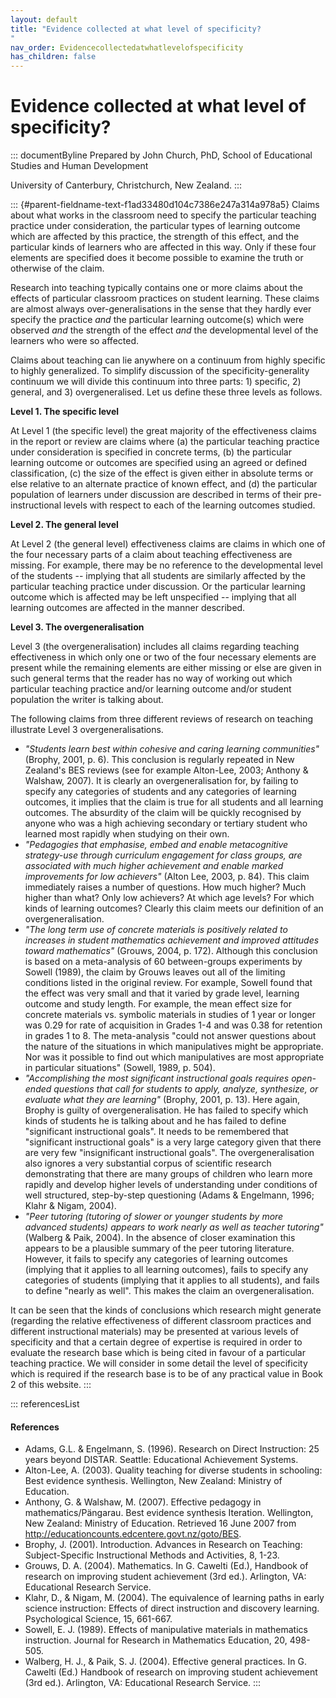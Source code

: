 ```yaml
---
layout: default
title: "Evidence collected at what level of specificity? 
"
nav_order: Evidencecollectedatwhatlevelofspecificity
has_children: false
---
```

# Evidence collected at what level of specificity? 


::: documentByline
Prepared by John Church, PhD, School of Educational Studies and Human
Development

University of Canterbury, Christchurch, New Zealand.
:::

::: {#parent-fieldname-text-f1ad33480d104c7386e247a314a978a5}
Claims about what works in the classroom need to specify the particular
teaching practice under consideration, the particular types of learning
outcome which are affected by this practice, the strength of this
effect, and the particular kinds of learners who are affected in this
way. Only if these four elements are specified does it become possible
to examine the truth or otherwise of the claim.

Research into teaching typically contains one or more claims about the
effects of particular classroom practices on student learning. These
claims are almost always over-generalisations in the sense that they
hardly ever specify the practice *and* the particular learning
outcome(s) which were observed *and* the strength of the effect *and*
the developmental level of the learners who were so affected.

Claims about teaching can lie anywhere on a continuum from highly
specific to highly generalized. To simplify discussion of the
specificity-generality continuum we will divide this continuum into
three parts: 1) specific, 2) general, and 3) overgeneralised. Let us
define these three levels as follows.

**Level 1. The specific level**

At Level 1 (the specific level) the great majority of the effectiveness
claims in the report or review are claims where (a) the particular
teaching practice under consideration is specified in concrete terms,
(b) the particular learning outcome or outcomes are specified using an
agreed or defined classification, (c) the size of the effect is given
either in absolute terms or else relative to an alternate practice of
known effect, and (d) the particular population of learners under
discussion are described in terms of their pre-instructional levels with
respect to each of the learning outcomes studied.

**Level 2. The general level**

At Level 2 (the general level) effectiveness claims are claims in which
one of the four necessary parts of a claim about teaching effectiveness
are missing. For example, there may be no reference to the developmental
level of the students -- implying that all students are similarly
affected by the particular teaching practice under discussion. Or the
particular learning outcome which is affected may be left unspecified --
implying that all learning outcomes are affected in the manner
described.

**Level 3. The overgeneralisation**

Level 3 (the overgeneralisation) includes all claims regarding teaching
effectiveness in which only one or two of the four necessary elements
are present while the remaining elements are either missing or else are
given in such general terms that the reader has no way of working out
which particular teaching practice and/or learning outcome and/or
student population the writer is talking about.

The following claims from three different reviews of research on
teaching illustrate Level 3 overgeneralisations.

-   *"Students learn best within cohesive and caring learning
    communities"* (Brophy, 2001, p. 6). This conclusion is regularly
    repeated in New Zealand's BES reviews (see for example Alton-Lee,
    2003; Anthony & Walshaw, 2007). It is clearly an overgeneralisation
    for, by failing to specify any categories of students and any
    categories of learning outcomes, it implies that the claim is true
    for all students and all learning outcomes. The absurdity of the
    claim will be quickly recognised by anyone who was a high achieving
    secondary or tertiary student who learned most rapidly when studying
    on their own.
-   *"Pedagogies that emphasise, embed and enable metacognitive
    strategy-use through curriculum engagement for class groups, are
    associated with much higher achievement and enable marked
    improvements for low achievers"* (Alton Lee, 2003, p. 84). This
    claim immediately raises a number of questions. How much higher?
    Much higher than what? Only low achievers? At which age levels? For
    which kinds of learning outcomes? Clearly this claim meets our
    definition of an overgeneralisation.
-   *"The long term use of concrete materials is positively related to
    increases in student mathematics achievement and improved attitudes
    toward mathematics"* (Grouws, 2004, p. 172). Although this
    conclusion is based on a meta-analysis of 60 between-groups
    experiments by Sowell (1989), the claim by Grouws leaves out all of
    the limiting conditions listed in the original review. For example,
    Sowell found that the effect was very small and that it varied by
    grade level, learning outcome and study length. For example, the
    mean effect size for concrete materials vs. symbolic materials in
    studies of 1 year or longer was 0.29 for rate of acquisition in
    Grades 1-4 and was 0.38 for retention in grades 1 to 8. The
    meta-analysis "could not answer questions about the nature of the
    situations in which manipulatives might be appropriate. Nor was it
    possible to find out which manipulatives are most appropriate in
    particular situations" (Sowell, 1989, p. 504).
-   *"Accomplishing the most significant instructional goals requires
    open-ended questions that call for students to apply, analyze,
    synthesize, or evaluate what they are learning"* (Brophy, 2001, p.
    13). Here again, Brophy is guilty of overgeneralisation. He has
    failed to specify which kinds of students he is talking about and he
    has failed to define "significant instructional goals". It needs to
    be remembered that "significant instructional goals" is a very large
    category given that there are very few "insignificant instructional
    goals". The overgeneralisation also ignores a very substantial
    corpus of scientific research demonstrating that there are many
    groups of children who learn more rapidly and develop higher levels
    of understanding under conditions of well structured, step-by-step
    questioning (Adams & Engelmann, 1996; Klahr & Nigam, 2004).
-   *"Peer tutoring (tutoring of slower or younger students by more
    advanced students) appears to work nearly as well as teacher
    tutoring"* (Walberg & Paik, 2004). In the absence of closer
    examination this appears to be a plausible summary of the peer
    tutoring literature. However, it fails to specify any categories of
    learning outcomes (implying that it applies to all learning
    outcomes), fails to specify any categories of students (implying
    that it applies to all students), and fails to define "nearly as
    well". This makes the claim an overgeneralisation.

It can be seen that the kinds of conclusions which research might
generate (regarding the relative effectiveness of different classroom
practices and different instructional materials) may be presented at
various levels of specificity and that a certain degree of expertise is
required in order to evaluate the research base which is being cited in
favour of a particular teaching practice. We will consider in some
detail the level of specificity which is required if the research base
is to be of any practical value in Book 2 of this website.
:::

::: referencesList
#### References

-   Adams, G.L. & Engelmann, S. (1996). Research on Direct Instruction:
    25 years beyond DISTAR. Seattle: Educational Achievement Systems.
-   Alton-Lee, A. (2003). Quality teaching for diverse students in
    schooling: Best evidence synthesis. Wellington, New Zealand:
    Ministry of Education.
-   Anthony, G. & Walshaw, M. (2007). Effective pedagogy in
    mathematics/Pängarau. Best evidence synthesis Iteration. Wellington,
    New Zealand: Ministry of Education. Retrieved 16 June 2007 from
    http://educationcounts.edcentere.govt.nz/goto/BES.
-   Brophy, J. (2001). Introduction. Advances in Research on Teaching:
    Subject-Specific Instructional Methods and Activities, 8, 1-23.
-   Grouws, D. A. (2004). Mathematics. In G. Cawelti (Ed.), Handbook of
    research on improving student achievement (3rd ed.). Arlington, VA:
    Educational Research Service.
-   Klahr, D., & Nigam, M. (2004). The equivalence of learning paths in
    early science instruction: Effects of direct instruction and
    discovery learning. Psychological Science, 15, 661-667.
-   Sowell, E. J. (1989). Effects of manipulative materials in
    mathematics instruction. Journal for Research in Mathematics
    Education, 20, 498-505.
-   Walberg, H. J., & Paik, S. J. (2004). Effective general practices.
    In G. Cawelti (Ed.) Handbook of research on improving student
    achievement (3rd ed.). Arlington, VA: Educational Research Service.
:::
